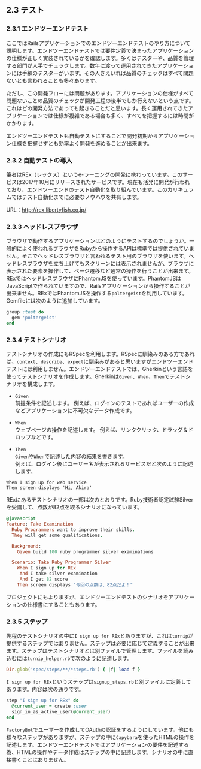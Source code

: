 ## 2.3 テスト

### 2.3.1 エンドツーエンドテスト

ここではRailsアプリケーションでのエンドツーエンドテストのやり方について説明します。エンドツーエンドテストでは要件定義で決まったアプリケーションの仕様が正しく実装されているかを確認します。多くはテスターや、品質を管理する部門が人手でチェックします。数年に渡って運用されてきたアプリケーションには手練のテスターがいます。その人さえいれば品質のチェックはすべて問題ないとも言われることも多々あります。

ただし、この開発フローには問題があります。アプリケーションの仕様がすべて問題ないことの品質のチェックが開発工程の後半でしか行えないという点です。これはどの開発方法であっても起きることだと思います。長く運用されてきたアプリケーションでは仕様が複雑である場合も多く、すべてを把握するには時間がかかります。

エンドツーエンドテストも自動テストにすることで開発初期からアプリケーション仕様を把握せずとも効率よく開発を進めることが出来ます。

### 2.3.2 自動テストの導入

筆者はREx（レックス）というe-ラーニングの開発に携わっています。このサービスは2017年10月にリリースされたサービスです。現在も活発に開発が行われており、エンドツーエンドのテスト自動化を取り組んでいます。このカリキュラムではテスト自動化までに必要なノウハウを共有します。

URL：http://rex.libertyfish.co.jp/

### 2.3.3 ヘッドレスブラウザ

ブラウザで動作するアプリケーションはどのようにテストするのでしょうか。一般的によく使われるブラウザをRubyから操作するAPIは標準では提供されていません。そこでヘッドレスブラウザと言われるテスト用のブラウザを使います。ヘッドレスブラウザを立ち上げてもスクリーンには表示されませんが、ブラウザに表示された要素を操作して、ページ遷移など通常の操作を行うことが出来ます。RExではヘッドレスブラウザにPhantomJSを使っています。PhantomJSはJavaScriptで作られていますので、Railsアプリケーションから操作することが出来ません。RExではPhantomJSを操作する`poltergeist`を利用しています。Gemfileには次のように追加しています。

```ruby
group :test do
  gem 'poltergeist'
end
```

### 2.3.4 テストシナリオ

テストシナリオの作成にもRSpecを利用します。RSpecに馴染みのある方であれば、`context`、`describe`、`expect`に馴染みがあると思いますがエンドツーエンドテストには利用しません。エンドツーエンドテストでは、Gherkinという言語を使ってテストシナリオを作成します。Gherkinは`Given`、`When`、`Then`でテストシナリオを構成します。

- `Given`  
前提条件を記述します。
例えば、ログインのテストであればユーザーの作成などアプリケーションに不可欠なデータ作成です。

- `When`  
ウェブページの操作を記述します。
例えば、リンククリック、ドラッグ＆ドロップなどです。

- `Then`  
`Given`や`When`で記述した内容の結果を書きます。  
例えば、ログイン後にユーザー名が表示されるサービスだと次のように記述します。
```
When I sign up for web service
Then screen displays 'Hi, Akira'
```

RExにあるテストシナリオの一部は次のとおりです。Ruby技術者認定試験Silverを受講して、点数が82点を取るシナリオになっています。

```ruby
@javascript
Feature: Take Examination
  Ruby Programmers want to improve their skills.
  They will get some qualifications.

  Background:
    Given build 100 ruby programmer silver examinations

  Scenario: Take Ruby Programmer Silver
    When I sign up for REx
     And I take silver examination
     And I get 82 score
    Then screen displays "今回の点数は、82点だよ！"
```

プロジェクトにもよりますが、エンドツーエンドテストのシナリオをアプリケーションの仕様書にすることもあります。

### 2.3.5 ステップ

先程のテストシナリオの中に`I sign up for REx`とありますが、これは`turnip`が提供するステップではありません。ステップは必要に応じて定義することが出来ます。ステップはテストシナリオとは別ファイルで管理します。ファイルを読み込むには`turnip_helper.rb`で次のように記述します。

```ruby
Dir.glob('spec/steps/**/*steps.rb') { |f| load f }
```

`I sign up for REx`というステップは`signup_steps.rb`と別ファイルに定義してあります。内容は次の通りです。

```ruby
step "I sign up for REx" do
  @current_user = create :user
  sign_in_as_active_user(@current_user)
end
```

`FactoryBot`でユーザーを作成してOAuthの認証をするようにしています。他にも様々なステップがありますが、ステップの中に`Capybara`を使ったHTMLの操作を記述します。エンドツーエンドテストではアプリケーションの要件を記述する為、HTMLの操作やデータ作成はステップの中に記述します。シナリオの中に直接書くことはありません。
